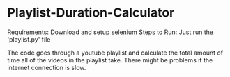 # Playlist-Duration-Calculator
Requirements:
  Download and setup selenium
Steps to Run:
  Just run the 'playlist.py' file

The code goes through a youtube playlist and calculate the total amount of time all of the videos in the playlist take.
There might be problems if the internet connection is slow.

